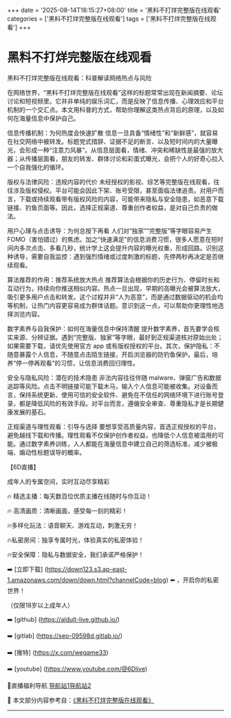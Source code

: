 +++
date = '2025-08-14T18:15:27+08:00'
title = '黑料不打烊完整版在线观看'
categories = ['黑料不打烊完整版在线观看']
tags = ['黑料不打烊完整版在线观看']
+++

# 黑料不打烊完整版在线观看

黑料不打烊完整版在线观看：科普解读网络热点与风险

在网络世界，“黑料不打烊完整版在线观看”这样的标题常常出现在新闻摘要、论坛讨论和短视频里。它并非单纯的娱乐词汇，而是反映了信息传播、心理效应和平台机制的一个交汇点。本文用科普的方式，帮助你理解这类热点背后的原理，以及如何在海量信息中保护自己。

信息传播机制：为何热度会快速扩散
信息一旦具备“情绪性”和“新鲜感”，就容易在社交网络中被转发。标题党式措辞、证据不足的断言、以及短时间内的大量曝光，会形成一种“注意力风暴”。从信息层面看，情绪、冲突和稀缺性是最强的放大器；从传播层面看，朋友的转发、群体讨论和彩蛋式曝光，会把个人的好奇心拉入一个自我强化的循环。

版权与法律风险：违规内容的代价
未经授权的影视、综艺等完整版在线观看，往往涉及版权侵权。平台可能会因此下架、账号受限，甚至面临法律追责。对用户而言，下载或持续观看带有版权风险的内容，可能带来隐私与安全隐患，如恶意下载链接、钓鱼页面等。因此，选择正规渠道、尊重创作者权益，是对自己负责的做法。

用户心理与点击诱导：为何总按下再看
人们对“独家”“完整版”等字眼容易产生FOMO（害怕错过）的焦虑。加之“快速满足”的信息消费习惯，很多人愿意在短时间内多次点击、多看几秒，统计学上这会提升内容的曝光权重，形成回路。识别这种诱导，需要自我监控：遇到强烈情绪或过度刺激的标题，先停两秒再决定是否继续观看。

算法推荐的作用：推荐系统放大热点
推荐算法会根据你的历史行为、停留时长和互动行为，持续向你推送相似内容。热点一旦出现，早期的高曝光会被算法放大，吸引更多用户点击和转发。这个过程并非“人为恶意”，而是通过数据驱动的机会均等机制，让热门内容更容易成为群体话题。意识到这一点，可以帮助你更理性地选择浏览内容。

数字素养与自我保护：如何在海量信息中保持清醒
提升数字素养，首先要学会核实来源、分辨证据。遇到“完整版、独家”等字眼，最好到正规渠道核对原始出处；如果需要下载，请优先使用官方 app 或有版权授权的平台。其次，保护隐私：不随意暴露个人信息，不随意点击陌生链接，开启浏览器的防钓鱼保护。最后，培养“停一停再观看”的习惯，让信息消费回归理性。

安全与隐私风险：潜在的技术隐患
非法内容往往伴随 malware、弹窗广告和数据追踪等风险。点击不明链接可能下载木马，输入个人信息可能被收集。对设备而言，保持系统更新、使用可信的安全软件、避免在不信任的网络环境下进行账号登录，都是降低风险的有效手段。对平台而言，遵循安全审查、尊重隐私才是长期健康发展的基石。

正规渠道与理性观看：引导与选择
要想享受高质量内容，首选正规授权的平台，避免越线下载和传播。理性观看不仅保护创作者权益，也降低个人信息被滥用的可能。通过数字素养训练，人人都能在海量信息中建立自己的筛选标准，减少被极端、煽动性标题误导的概率。

【6D直播】

 成年人的专属空间，实时互动尽享精彩

🔥 精选主播：每天数百位优质主播在线随时与你互动！

🔥 高清画质：清晰画面，感受每一刻的精彩！

🔥多样化玩法：语音聊天、游戏互动，刺激无穷！

🔥私密房间：独享专属时光，体验真实的私密体验！

🔥安全保障：隐私与数据安全，我们承诺严格保护！

➡️ [立即下载] (https://down123.s3.ap-east-1.amazonaws.com/down/down.html?channelCode=blog) ⬅️ ，开启你的私密世界！

 （仅限18岁以上成年人）

➡️ [github] (https://aldult-live.github.io/)

➡️ [gitlab] (https://seo-09598d.gitlab.io/)

➡️ [推特] (https://x.com/wegame33)

➡️ [youtube] (https://www.youtube.com/@6Dlive)

🔞直播福利导航   [导航站1](https://webstack-86085a.gitlab.io/)[导航站2](https://onlygit123-2.github.io/)


📘 本文部分内容参考自：[《黑料不打烊完整版在线观看》](https://webstack-hugo-8.pages.dev/)

---
